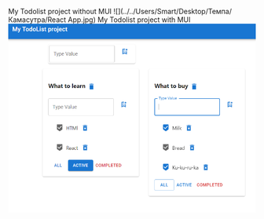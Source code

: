 My Todolist project without MUI
![](../../Users/Smart/Desktop/Темпа/Камасутра/React App.jpg)
My Todolist project with MUI
![img_1.png](img_1.png)
